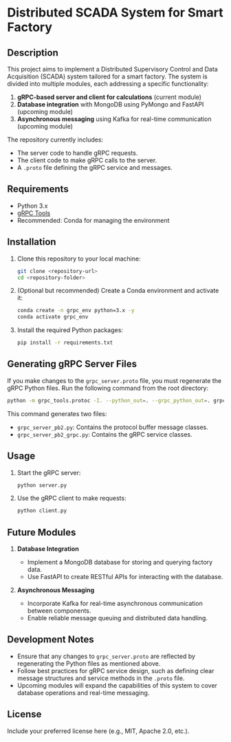 # Distributed SCADA System for Smart Factory

## Description

This project aims to implement a Distributed Supervisory Control and Data Acquisition (SCADA) system tailored for a smart factory. The system is divided into multiple modules, each addressing a specific functionality:

1. **gRPC-based server and client for calculations** (current module)
2. **Database integration** with MongoDB using PyMongo and FastAPI (upcoming module)
3. **Asynchronous messaging** using Kafka for real-time communication (upcoming module)

The repository currently includes:

- The server code to handle gRPC requests.
- The client code to make gRPC calls to the server.
- A `.proto` file defining the gRPC service and messages.

## Requirements

- Python 3.x
- [gRPC Tools](https://grpc.io/docs/languages/python/quickstart/)
- Recommended: Conda for managing the environment

## Installation

1. Clone this repository to your local machine:

   ```bash
   git clone <repository-url>
   cd <repository-folder>
   ```

2. (Optional but recommended) Create a Conda environment and activate it:

   ```bash
   conda create -n grpc_env python=3.x -y
   conda activate grpc_env
   ```

3. Install the required Python packages:

   ```bash
   pip install -r requirements.txt
   ```

## Generating gRPC Server Files

If you make changes to the `grpc_server.proto` file, you must regenerate the gRPC Python files. Run the following command from the root directory:

```bash
python -m grpc_tools.protoc -I. --python_out=. --grpc_python_out=. grpc_server.proto
```

This command generates two files:

- `grpc_server_pb2.py`: Contains the protocol buffer message classes.
- `grpc_server_pb2_grpc.py`: Contains the gRPC service classes.

## Usage

1. Start the gRPC server:

   ```bash
   python server.py
   ```

2. Use the gRPC client to make requests:

   ```bash
   python client.py
   ```

## Future Modules

1. **Database Integration**

   - Implement a MongoDB database for storing and querying factory data.
   - Use FastAPI to create RESTful APIs for interacting with the database.

2. **Asynchronous Messaging**

   - Incorporate Kafka for real-time asynchronous communication between components.
   - Enable reliable message queuing and distributed data handling.

## Development Notes

- Ensure that any changes to `grpc_server.proto` are reflected by regenerating the Python files as mentioned above.
- Follow best practices for gRPC service design, such as defining clear message structures and service methods in the `.proto` file.
- Upcoming modules will expand the capabilities of this system to cover database operations and real-time messaging.

## License

Include your preferred license here (e.g., MIT, Apache 2.0, etc.).

